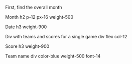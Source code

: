 First, find the overall month

Month
h2 p-12 px-16 weight-500

Date
h3 weight-900

Div with teams and scores for a single game
div flex col-12

Score
h3 weight-900

Team name
div color-blue weight-500 font-14

